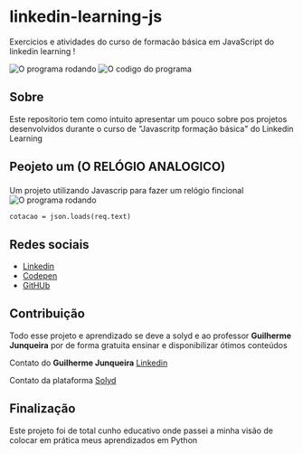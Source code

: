 # linkedin-learning-js
Exercicios e atividades do curso de formacão básica em JavaScript do linkedin learning !

![O programa rodando](./img/run-python.png)
![O codigo do programa](./img/code-coin-python.png)


## Sobre
Este repositorio tem como intuito apresentar um pouco sobre pos projetos desenvolvidos durante o curso
de "Javascritp formação básica" do Linkedin Learning


## Peojeto um (O RELÓGIO ANALOGICO)<ul>
Um projeto utilizando Javascrip para fazer um relógio fincional 
  ![O programa rodando](./img/run-python.png)
  
```
cotacao = json.loads(req.text)
```
  


## Redes sociais

* [Linkedin](https://www.linkedin.com/in/adilson-júnior-5b0934187) 
* [Codepen](https://codepen.io/adilson-j-nior) 
* [GitHUb](https://github.com/1Adilson) 

## Contribuição
Todo esse projeto e aprendizado se deve a solyd e ao professor <b>Guilherme Junqueira</b> por de forma gratuita ensinar e disponibilizar ótimos conteúdos 

Contato do <b>Guilherme Junqueira</b> [Linkedin](https://www.linkedin.com/in/guilhermej) 

Contato da plataforma [Solyd](https://solyd.com.br/ead/) 

## Finalização
Este projeto foi de total cunho educativo onde passei a minha visão de colocar em prática meus aprendizados em Python

      

